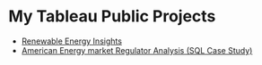 # My Tableau Public Projects

- [Renewable Energy Insights](https://public.tableau.com/app/profile/amy.leaver/viz/Draft3_16977340246330/Story1)
- [American Energy market Regulator Analysis (SQL Case Study)](https://public.tableau.com/app/profile/amy.leaver/viz/SQLCaseStudy_16982618956930/Story1)

